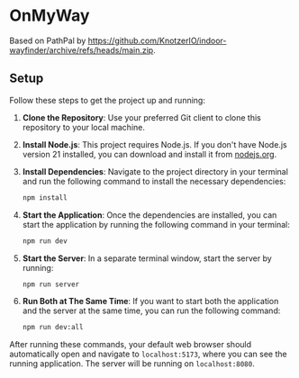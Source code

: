 # OnMyWay
Based on PathPal by https://github.com/KnotzerIO/indoor-wayfinder/archive/refs/heads/main.zip.

## Setup

Follow these steps to get the project up and running:

1. **Clone the Repository**: Use your preferred Git client to clone this repository to your local machine.

2. **Install Node.js**: This project requires Node.js. If you don't have Node.js version 21 installed, you can download and install it from [nodejs.org](https://nodejs.org/).

3. **Install Dependencies**: Navigate to the project directory in your terminal and run the following command to install the necessary dependencies:

   ```bash
   npm install
   ```

4. **Start the Application**: Once the dependencies are installed, you can start the application by running the following command in your terminal:

   ```bash
   npm run dev
   ```

5. **Start the Server**: In a separate terminal window, start the server by running:

   ```bash
   npm run server
   ```

6. **Run Both at The Same Time**: If you want to start both the application and the server at the same time, you can run the following command:

   ```bash
   npm run dev:all
   ```

After running these commands, your default web browser should automatically open and navigate to `localhost:5173`, where you can see the running application. The server will be running on `localhost:8080`.

